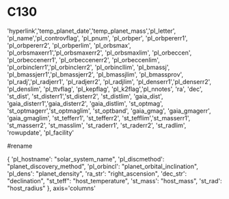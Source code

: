 # C130
'hyperlink','temp_planet_date','temp_planet_mass','pl_letter', 'pl_name','pl_controvflag', 'pl_pnum', 'pl_orbper', 'pl_orbpererr1',
'pl_orbpererr2', 'pl_orbperlim', 'pl_orbsmax', 'pl_orbsmaxerr1','pl_orbsmaxerr2', 'pl_orbsmaxlim', 'pl_orbeccen', 'pl_orbeccenerr1',
'pl_orbeccenerr2', 'pl_orbeccenlim', 'pl_orbinclerr1','pl_orbinclerr2', 'pl_orbincllim', 'pl_bmassj', 'pl_bmassjerr1','pl_bmassjerr2', 
'pl_bmassjlim', 'pl_bmassprov', 'pl_radj','pl_radjerr1', 'pl_radjerr2', 'pl_radjlim',  'pl_denserr1','pl_denserr2', 'pl_denslim', 
'pl_ttvflag', 'pl_kepflag', 'pl_k2flag','pl_nnotes',  'ra',  'dec', 'st_dist', 'st_disterr1','st_disterr2', 'st_distlim', 'gaia_dist', 
'gaia_disterr1','gaia_disterr2', 'gaia_distlim', 'st_optmag', 'st_optmagerr','st_optmaglim', 'st_optband', 'gaia_gmag', 'gaia_gmagerr',
'gaia_gmaglim',  'st_tefferr1', 'st_tefferr2', 'st_tefflim','st_masserr1', 'st_masserr2', 'st_masslim', 'st_raderr1', 'st_raderr2', 
'st_radlim', 'rowupdate', 'pl_facility'




#rename


{
                'pl_hostname': "solar_system_name", 
                'pl_discmethod': "planet_discovery_method", 
                'pl_orbincl': "planet_orbital_inclination", 
                'pl_dens': "planet_density", 
                'ra_str': "right_ascension", 
                'dec_str': "declination", 
                "st_teff": "host_temperature", 
                'st_mass': "host_mass", 
                'st_rad': "host_radius"
            }, axis='columns'

